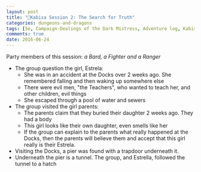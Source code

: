 ```yaml
---
layout: post
title: "🐲Kabisa Session 2: The Search for Truth"
categories: dungeons-and-dragons
tags: [5e, Campaign-Dealings of the Dark Mistress, Adventure log, Kabisa-D&D]
comments: true
date: 2016-06-24
---
```


Party members of this session: _a Bard, a Fighter and a Ranger_

- The group question the girl, Estrela:
  - She was in an accident at the Docks over 2 weeks ago. She remembered falling and then waking up somewhere else
  - There were evil men, "the Teachers", who wanted to teach her, and other children, evil things
  - She escaped through a pool of water and sewers
- The group visited the girl parents:
  - The parents claim that they buried their daughter 2 weeks ago. They had a body
  - This girl looks like their own daughter, even smells like her
  - If the group can explain to the parents what really happened at the Docks, then the parents will believe them and accept that this girl really is their Estrela.
- Visiting the Docks, a pier was found with a trapdoor underneath it.
- Underneath the pier is a tunnel. The group, and Estrella, followed the tunnel to a hatch
